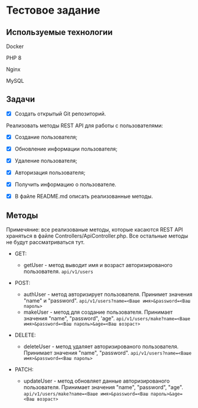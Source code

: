 # Тестовое задание

## Используемые технологии
Docker

PHP 8

Nginx

MySQL

## Задачи

 - [X] Создать открытый Git репозиторий.

Реализовать методы REST API для работы с пользователями: 
 - [X] Создание пользователя; 
 
 - [X] Обновление информации пользователя; 

 - [X] Удаление пользователя; 
    
 - [X] Авторизация пользователя; 

 - [X] Получить информацию о пользователе.

 - [X] В файле README.md описать реализованные методы.

## Методы
Примечяние: все реализованые методы, которые касаются REST API храняться в файле Controllers/ApiController.php. Все остальные методы не будут рассматриваться тут.

- GET:
    - getUser - метод выводит имя и возраст авторизированого пользователя. ```api/v1/users```

- POST:
    - authUser - метод авторизирует пользователя. Принимет значения "name" и "password". ```api/v1/users?name=<Ваше имя>&password=<Ваш пароль>```
    - makeUser - метод для создание пользователя. Принимает значения "name", "password", 'age". ```api/v1/users/make?name=<Ваше имя>&password=<Ваш пароль>&age=<Ваш возраст>```

- DELETE:
    - deleteUser - метод удаляет авторизированого пользователя. Принимает значения "name", "password". ```api/v1/users?name=<Ваше имя>&password=<Ваш пароль>```

- PATCH:
    - updateUser - метод обновляет данные авторизированого пользователя. Принимает значения "name", "password", "age". ```api/v1/users/make?name=<Ваше имя>&password=<Ваш пароль>&age=<Ваш возраст>```

